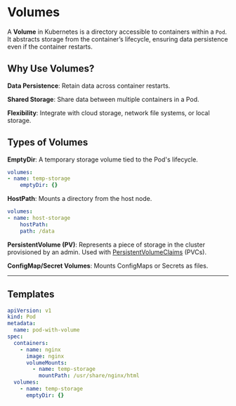 # Volumes

A **Volume** in Kubernetes is a directory accessible to containers within a `Pod`. It abstracts storage from the container’s lifecycle, ensuring data persistence even if the container restarts.

## Why Use Volumes?

**Data Persistence**: Retain data across container restarts.

**Shared Storage**: Share data between multiple containers in a Pod.

**Flexibility**: Integrate with cloud storage, network file systems, or local storage.

## Types of Volumes

**EmptyDir**:
A temporary storage volume tied to the Pod's lifecycle.

```yaml
volumes:
- name: temp-storage
    emptyDir: {}
```

**HostPath**:
Mounts a directory from the host node.

```yaml
volumes:
- name: host-storage
    hostPath:
    path: /data
```

**PersistentVolume (PV)**:
Represents a piece of storage in the cluster provisioned by an admin. Used with [PersistentVolumeClaims](pv-and-pvc.md) (PVCs).

**ConfigMap/Secret Volumes**:
Mounts ConfigMaps or Secrets as files.

---

## Templates

```yaml
apiVersion: v1
kind: Pod
metadata:
  name: pod-with-volume
spec:
  containers:
    - name: nginx
      image: nginx
      volumeMounts:
        - name: temp-storage
          mountPath: /usr/share/nginx/html
  volumes:
    - name: temp-storage
      emptyDir: {}